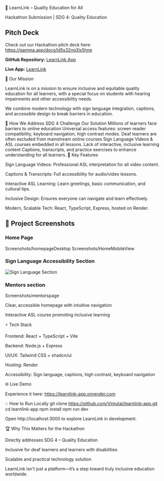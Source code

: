 
🌟 LearnLink – Quality Education for All

Hackathon Submission | SDG 4: Quality Education

## Pitch Deck

Check out our Hackathon pitch deck here: https://gamma.app/docs/ld5s32nq3lx5hne

 **GitHub Repository:** [LearnLink App](https://github.com/Vimutai/learnlink-app)

 **Live App:** [LearnLink](https://learnlink-app.onrender.com)  


🎯 Our Mission

LearnLink is on a mission to ensure inclusive and equitable quality education for all learners, with a special focus on students with hearing impairments and other accessibility needs.

We combine modern technology with sign language integration, captions, and accessible design to break barriers in education.

🌈 How We Address SDG 4
Challenge	Our Solution
Millions of learners face barriers to online education	Universal access features: screen reader compatibility, keyboard navigation, high contrast modes.
Deaf learners are often excluded from mainstream online courses	Sign Language Videos & ASL courses embedded in all lessons.
Lack of interactive, inclusive learning content	Captions, transcripts, and practice exercises to enhance understanding for all learners.
🚀 Key Features

Sign Language Videos: Professional ASL interpretation for all video content.

Captions & Transcripts: Full accessibility for audio/video lessons.

Interactive ASL Learning: Learn greetings, basic communication, and cultural tips.

Inclusive Design: Ensures everyone can navigate and learn effectively.

Modern, Scalable Tech: React, TypeScript, Express, hosted on Render.

## 📸 Project Screenshots

### Home Page
Screenshots/homepageDesktop
Screenshots/HomeMobileView

### Sign Language Accessibility Section
![Sign Language Section](./screenshots/asl-section.png)

### Mentors section
Screenshots/mentorspage

Clear, accessible homepage with intuitive navigation


Interactive ASL course promoting inclusive learning

⚡ Tech Stack

Frontend: React + TypeScript + Vite

Backend: Node.js + Express

UI/UX: Tailwind CSS + shadcn/ui

Hosting: Render

Accessibility: Sign language, captions, high contrast, keyboard navigation

🌐 Live Demo

Experience it here: https://learnlink-app.onrender.com

💡 How to Run Locally
git clone https://github.com/Vimutai/learnlink-app.git
cd learnlink-app
npm install
npm run dev

Open http://localhost:3000
 to explore LearnLink in development.

🏆 Why This Matters for the Hackathon

Directly addresses SDG 4 – Quality Education

Inclusive for deaf learners and learners with disabilities

Scalable and practical technology solution

LearnLink isn’t just a platform—it’s a step toward truly inclusive education worldwide.
